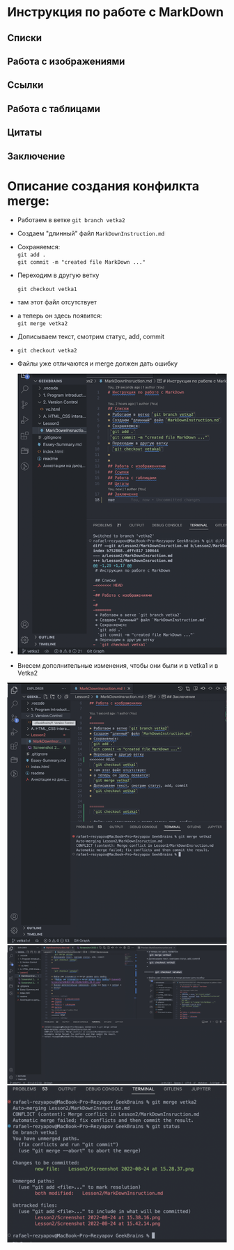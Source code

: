 # Инструкция по работе с MarkDown
<!--- 
Далее идут строки из vetka2 
после того как я вручную убрал все 
служебные Git уточнения, появившиеся
После попытки слияния 
---> 
## Списки

## Работа с изображениями

## Ссылки
## Работа с таблицами
## Цитаты
## Заключение

# Описание создания конфилкта merge:
* Работаем в ветке `git branch vetka2`
* Создаем "длинный" файл `MarkDownInstruction.md`
* Сохраняемся:  
 `git add .`  
 `git commit -m "created file MarkDown ..."` 
* Переходим в другую ветку  

  `git checkout vetka1`
* там этот файл отсутствует 
* a теперь он здесь появится:  
  `git merge vetka2`
* Дописываем текст, смотрим статус, add, commit  
* `git checkout vetka2`

* Файлы уже отличаются и merge должен дать ошибку
* ![Файлы уже отличаются и merge должен дать ошибку](/Lesson2/Screenshot%202022-08-24%20at%2015.28.37.png)
* Внесем дополнительные изменения, чтобы они были и в vetka1 и в Vetka2

![](Screenshot%202022-08-24%20at%2015.38.16.png)
![](Screenshot%202022-08-24%20at%2015.42.14.png)
![](Screenshot%202022-08-24%20at%2015.47.25.png)

